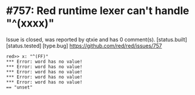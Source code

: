 
#757: Red runtime lexer can't handle "^(xxxx)"
================================================================================
Issue is closed, was reported by qtxie and has 0 comment(s).
[status.built] [status.tested] [type.bug]
<https://github.com/red/red/issues/757>

```
red>> x: "^(FF)"
*** Error: word has no value!
*** Error: word has no value!
*** Error: word has no value!
*** Error: word has no value!
*** Error: word has no value!
== "unset"
```



